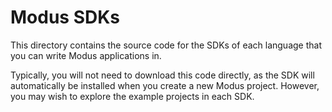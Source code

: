# Modus SDKs

This directory contains the source code for the SDKs of each language that you can write Modus applications in.

Typically, you will not need to download this code directly, as the SDK will automatically be installed when
you create a new Modus project.  However, you may wish to explore the example projects in each SDK.
